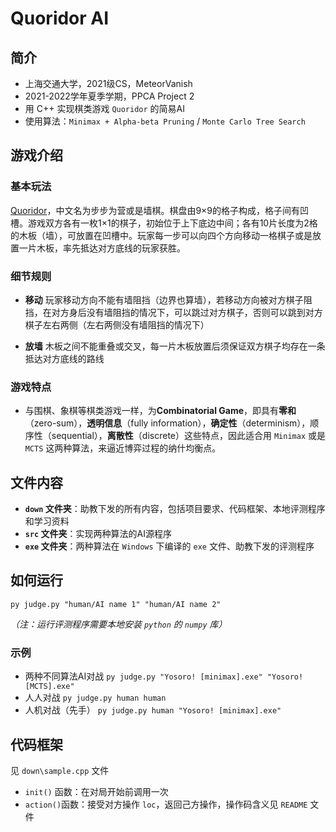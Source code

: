 # Quoridor AI


## 简介

- 上海交通大学，2021级CS，MeteorVanish
- 2021-2022学年夏季学期，PPCA Project 2
- 用 C++ 实现棋类游戏 `Quoridor` 的简易AI
- 使用算法：`Minimax + Alpha-beta Pruning` / `Monte Carlo Tree Search`

## 游戏介绍

### 基本玩法

[Quoridor](https://en.wikipedia.org/wiki/Quoridor)，中文名为步步为营或是墙棋。棋盘由9×9的格子构成，格子间有凹槽。游戏双方各有一枚1×1的棋子，初始位于上下底边中间；各有10片长度为2格的木板（墙），可放置在凹槽中。玩家每一步可以向四个方向移动一格棋子或是放置一片木板，率先抵达对方底线的玩家获胜。

### 细节规则

- **移动**
  玩家移动方向不能有墙阻挡（边界也算墙），若移动方向被对方棋子阻挡，在对方身后没有墙阻挡的情况下，可以跳过对方棋子，否则可以跳到对方棋子左右两侧（左右两侧没有墙阻挡的情况下）

- **放墙**
木板之间不能重叠或交叉，每一片木板放置后须保证双方棋子均存在一条抵达对方底线的路线

### 游戏特点

- 与围棋、象棋等棋类游戏一样，为**Combinatorial Game**，即具有**零和**（zero-sum），**透明信息**（fully information），**确定性**（determinism），顺序性（sequential），**离散性**（discrete）这些特点，因此适合用 `Minimax` 或是 `MCTS` 这两种算法，来逼近博弈过程的纳什均衡点。

## 文件内容

- **`down` 文件夹**：助教下发的所有内容，包括项目要求、代码框架、本地评测程序和学习资料
- **`src` 文件夹**：实现两种算法的AI源程序
- **`exe` 文件夹**：两种算法在 `Windows` 下编译的 `exe` 文件、助教下发的评测程序

## 如何运行

``` shell
py judge.py "human/AI name 1" "human/AI name 2"
```

*（注：运行评测程序需要本地安装 `python` 的 `numpy` 库）*

### 示例

- 两种不同算法AI对战 `py judge.py "Yosoro! [minimax].exe" "Yosoro! [MCTS].exe"`
- 人人对战 `py judge.py human human`
- 人机对战（先手） `py judge.py human "Yosoro! [minimax].exe"`

## 代码框架

见 `down\sample.cpp` 文件

- `init()` 函数：在对局开始前调用一次
- `action()`函数：接受对方操作 `loc`，返回己方操作，操作码含义见 `README` 文件